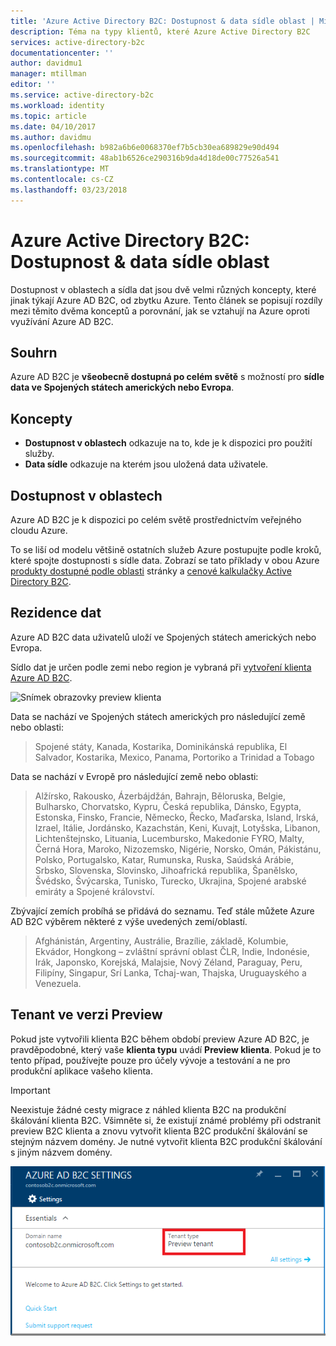 ```yaml
---
title: 'Azure Active Directory B2C: Dostupnost & data sídle oblast | Microsoft Docs'
description: Téma na typy klientů, které Azure Active Directory B2C
services: active-directory-b2c
documentationcenter: ''
author: davidmu1
manager: mtillman
editor: ''
ms.service: active-directory-b2c
ms.workload: identity
ms.topic: article
ms.date: 04/10/2017
ms.author: davidmu
ms.openlocfilehash: b982a6b6e0068370ef7b5cb30ea689829e90d494
ms.sourcegitcommit: 48ab1b6526ce290316b9da4d18de00c77526a541
ms.translationtype: MT
ms.contentlocale: cs-CZ
ms.lasthandoff: 03/23/2018
---
```

# <a name="azure-active-directory-b2c-region-availability--data-residency"></a>Azure Active Directory B2C: Dostupnost & data sídle oblast
Dostupnost v oblastech a sídla dat jsou dvě velmi různých koncepty, které jinak týkají Azure AD B2C, od zbytku Azure. Tento článek se popisují rozdíly mezi těmito dvěma konceptů a porovnání, jak se vztahují na Azure oproti využívání Azure AD B2C.

## <a name="summary"></a>Souhrn
Azure AD B2C je **všeobecně dostupná po celém světě** s možností pro **sídle data ve Spojených státech amerických nebo Evropa**.

## <a name="concepts"></a>Koncepty
* **Dostupnost v oblastech** odkazuje na to, kde je k dispozici pro použití služby.
* **Data sídle** odkazuje na kterém jsou uložená data uživatele.

## <a name="region-availability"></a>Dostupnost v oblastech
Azure AD B2C je k dispozici po celém světě prostřednictvím veřejného cloudu Azure. 

To se liší od modelu většině ostatních služeb Azure postupujte podle kroků, které spojte dostupnosti s sídle data. Zobrazí se tato příklady v obou Azure [produkty dostupné podle oblasti](https://azure.microsoft.com/regions/services/) stránky a [cenové kalkulačky Active Directory B2C](https://azure.microsoft.com/pricing/details/active-directory-b2c/).

## <a name="data-residency"></a>Rezidence dat
Azure AD B2C data uživatelů uloží ve Spojených státech amerických nebo Evropa.

Sídlo dat je určen podle zemi nebo region je vybraná při [vytvoření klienta Azure AD B2C](active-directory-b2c-get-started.md).

![Snímek obrazovky preview klienta](./media/active-directory-b2c-reference-tenant-type/data-residency-b2c-tenant.png)

Data se nachází ve Spojených státech amerických pro následující země nebo oblasti:

> Spojené státy, Kanada, Kostarika, Dominikánská republika, El Salvador, Kostarika, Mexico, Panama, Portoriko a Trinidad a Tobago

Data se nachází v Evropě pro následující země nebo oblasti:

> Alžírsko, Rakousko, Ázerbájdžán, Bahrajn, Běloruska, Belgie, Bulharsko, Chorvatsko, Kypru, Česká republika, Dánsko, Egypta, Estonska, Finsko, Francie, Německo, Řecko, Maďarska, Island, Irská, Izrael, Itálie, Jordánsko, Kazachstán, Keni, Kuvajt, Lotyšska, Libanon, Lichtenštejnsko, Lituania, Lucembursko, Makedonie FYRO, Malty, Černá Hora, Maroko, Nizozemsko, Nigérie, Norsko, Omán, Pákistánu, Polsko, Portugalsko, Katar, Rumunska, Ruska, Saúdská Arábie, Srbsko, Slovenska, Slovinsko, Jihoafrická republika, Španělsko, Švédsko, Švýcarska, Tunisko, Turecko, Ukrajina, Spojené arabské emiráty a Spojené království.

Zbývající zemích probíhá se přidává do seznamu.  Teď stále můžete Azure AD B2C výběrem některé z výše uvedených zemí/oblastí.

> Afghánistán, Argentiny, Austrálie, Brazílie, základě, Kolumbie, Ekvádor, Hongkong – zvláštní správní oblast ČLR, Indie, Indonésie, Irák, Japonsko, Korejská, Malajsie, Nový Zéland, Paraguay, Peru, Filipíny, Singapur, Srí Lanka, Tchaj-wan, Thajska, Uruguayského a Venezuela.

## <a name="preview-tenant"></a>Tenant ve verzi Preview
Pokud jste vytvořili klienta B2C během období preview Azure AD B2C, je pravděpodobné, který vaše **klienta typu** uvádí **Preview klienta**. Pokud je to tento případ, používejte pouze pro účely vývoje a testování a ne pro produkční aplikace vašeho klienta.

> [!IMPORTANT]
> Neexistuje žádné cesty migrace z náhled klienta B2C na produkční škálování klienta B2C. Všimněte si, že existují známé problémy při odstranit preview B2C klienta a znovu vytvořit klienta B2C produkční škálování se stejným názvem domény. Je nutné vytvořit klienta B2C produkční škálování s jiným názvem domény.


![Snímek obrazovky preview klienta](./media/active-directory-b2c-reference-tenant-type/preview-b2c-tenant.png)
